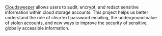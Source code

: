 <a href="http://cloudsweeper.cs.uic.edu/">Cloudsweeper</a> allows users to audit, encrypt, and redact sensitive information within cloud storage accounts. This project helps us better understand the role of cleartext password emailing, the underground value of stolen accounts, and new ways to improve the security of sensitive, globally accessible information.
